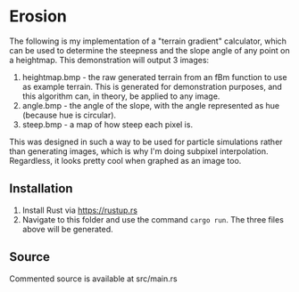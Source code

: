 # Erosion

The following is my implementation of a "terrain gradient" calculator, which can be used to determine the steepness and the slope angle of any point on a heightmap.
This demonstration will output 3 images:

1. heightmap.bmp - the raw generated terrain from an fBm function to use as example terrain. This is generated for demonstration purposes, and this algorithm can, in theory, be applied to any image.
2. angle.bmp - the angle of the slope, with the angle represented as hue (because hue is circular).
3. steep.bmp - a map of how steep each pixel is.

This was designed in such a way to be used for particle simulations rather
than generating images, which is why I'm doing subpixel interpolation.
Regardless, it looks pretty cool when graphed as an image too.

## Installation

1. Install Rust via https://rustup.rs
2. Navigate to this folder and use the command ```cargo run```. The three files above will be generated.

## Source

Commented source is available at src/main.rs
